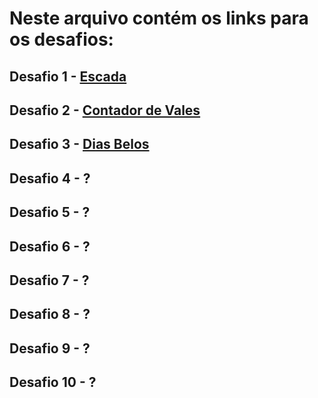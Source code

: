 # Neste arquivo contém os links para os desafios:

## Desafio 1 - [Escada](https://github.com/paulocoliveira/desafio-qa-que-soluciona/tree/main/desafio-01) 
## Desafio 2 - [Contador de Vales](https://github.com/paulocoliveira/desafio-qa-que-soluciona/tree/main/desafio-02)
## Desafio 3 - [Dias Belos](https://github.com/paulocoliveira/desafio-qa-que-soluciona/blob/main/desafio-03/README.md)
## Desafio 4 - ?
## Desafio 5 - ?
## Desafio 6 - ?
## Desafio 7 - ?
## Desafio 8 - ?
## Desafio 9 - ?
## Desafio 10 - ?
